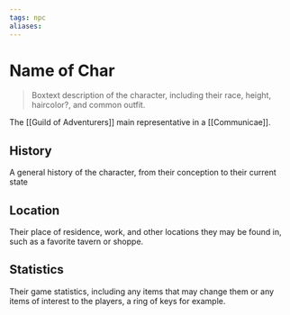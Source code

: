 ```yaml
---
tags: npc
aliases:
---
```

# Name of Char

> Boxtext description of the character, including their race, height, haircolor?, and common outfit.

The [[Guild of Adventurers]] main representative in a [[Communicae]].

## History
A general history of the character, from their conception to their current state

## Location
Their place of residence, work, and other locations they may be found in, such as a favorite tavern or shoppe.

## Statistics
Their game statistics, including any items that may change them or any items of interest to the players, a ring of keys for example.